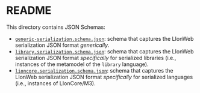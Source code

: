 # README

This directory contains JSON Schemas:

* [`generic-serialization.schema.json`](./generic-serialization.schema.json): schema that captures the LIonWeb serialization JSON format _generically_.
* [`library.serialization.schema.json`](./library.serialization.schema.json): schema that captures the LIonWeb serialization JSON format _specifically_ for serialized libraries (i.e., instances of the metamodel of the `library` language).
* [`lioncore.serialization.schema.json`](./lioncore.serialization.schema.json): schema that captures the LIonWeb serialization JSON format _specifically_ for serialized languages (i.e., instances of LIonCore/M3).


